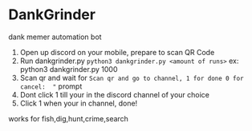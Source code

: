 # DankGrinder

dank memer automation bot

1. Open up discord on your mobile, prepare to scan QR Code
2. Run dankgrinder.py `python3 dankgrinder.py <amount of runs>` ex: python3 dankgrinder.py 1000
3. Scan qr and wait for `Scan qr and go to channel, 1 for done 0 for cancel:  "` prompt
4. Dont click 1 till your in the discord channel of your choice
5. Click 1 when your in channel, done!

works for fish,dig,hunt,crime,search
